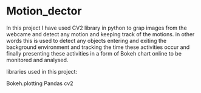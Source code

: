 # Motion_dector

In this project I have used CV2 library in python to grap images from the webcame and detect any motion and keeping track of the motions.
in other words this is used to detect any objects entering and exiting the background environment and tracking the time these activities occur and finally presenting these activities in a form of Bokeh chart online to be monitored and analysed.

libraries used in this project:

Bokeh.plotting
Pandas
cv2

